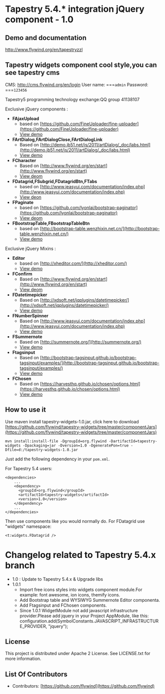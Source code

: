 # Tapestry 5.4.* integration jQuery component - 1.0

## Demo and documentation
http://www.flywind.org/en/tapestryzzl

## Tapestry widgets component cool style,you can see tapestry cms
CMS: http://cms.flywind.org/en/login
User name: ===`admin`
Password: ===`123456`


Tapestry5 programming technology exchange:QQ group 41138107

Exclusive jQuery components : 

- **FAjaxUpload** 
	- based on [https://github.com/FineUploader/fine-uploader](https://github.com/FineUploader/fine-uploader)	
	- [View demo](http://www.flywind.org/en/blogdetial/222)
- **FArtDialog,FArtDialogClose,FArtDialogLink**
	- Based on [http://demo.jb51.net/js/2011/artDialog/_doc/labs.html](http://demo.jb51.net/js/2011/artDialog/_doc/labs.html)
	- [View demo](http://www.flywind.org/en/blogdetial/224)
- **FCharacter**
	- Based on [http://www.flywind.org/en/start](http://www.flywind.org/en/start)
	- [View deom](http://www.flywind.org/en/blogdetial/221)
- **FDatagrid,FSubgrid,FDatagridBtn,FTabs**
	- based on [http://www.jeasyui.com/documentation/index.php](http://www.jeasyui.com/documentation/index.php)
	- [View deon](http://www.flywind.org/en/blogdetial/227)
- **FPaginate** 
	- based on [https://github.com/lyonlai/bootstrap-paginator](https://github.com/lyonlai/bootstrap-paginator)
	- [View deom](http://www.flywind.org/en/blogdetial/226)
- **FBootstrapTable,FBootstrapTableBtn** 
	- based on [http://bootstrap-table.wenzhixin.net.cn/](http://bootstrap-table.wenzhixin.net.cn/)
    - [View demo](http://www.flywind.org/en/blogdetial/238)

		
Exclusive jQuery Mixins :

- **Editor** 
	- based on [http://xheditor.com/](http://xheditor.com/)
	- [View demo](http://www.flywind.org/en/blogdetial/231)
- **FConfirm** 
	- Based on [http://www.flywind.org/en/start](http://www.flywind.org/en/start)
	- [View deom](http://www.flywind.org/en/blogdetial/228)
- **FDatetimepicker**
	- Based on [http://xdsoft.net/jqplugins/datetimepicker/](http://xdsoft.net/jqplugins/datetimepicker/)
	- [View demo](http://www.flywind.org/en/blogdetial/229)
- **FNumberSpinner**
	- Based on [http://www.jeasyui.com/documentation/index.php](http://www.jeasyui.com/documentation/index.php)
	- [View demo](http://www.flywind.org/en/blogdetial/243)
- **FSummernote**
	- Based on [http://summernote.org/](http://summernote.org/)
	- [View demo](http://www.flywind.org/en/blogdetial/243)
- **Ftagsinput**
	- Based on [http://bootstrap-tagsinput.github.io/bootstrap-tagsinput/examples/](http://bootstrap-tagsinput.github.io/bootstrap-tagsinput/examples/)
	- [View demo](http://www.flywind.org/en/blogdetial/241)
- **FChosen**
	- Based on [https://harvesthq.github.io/chosen/options.html](https://harvesthq.github.io/chosen/options.html)
	- [View demo](http://www.flywind.org/en/blogdetial/240)



## How to use it

Use maven install tapestry-widgets-1.0.jar, click here to download [https://github.com/flywind/tapestry-widgets/tree/master/componentJars](https://github.com/flywind/tapestry-widgets/tree/master/componentJars)

	mvn install:install-file -DgroupId=org.flywind -DartifactId=tapestry-widgets -Dpackaging=jar -Dversion=1.0 -DgeneratePon=true -Dfile=d:/tapestry-widgets-1.0.jar

Just  add the following dependency in your `pom.xml`.
	
For Tapestry 5.4 users:

	<dependencies>
		...
		<dependency>
		  <groupId>org.flywind</groupId>
		  <artifactId>tapestry-widgets</artifactId>
		  <version>1.0</version>
		</dependency>
		...
	</dependencies>

Then use components like you would normally do. For FDatagrid use "widgets" namespace:
 
	<t:widgets.FDatagrid />


# Changelog related to Tapestry 5.4.x branch
- 1.0 : Update to Tapestry 5.4.x & Upgrade libs
- 1.0.1
	- Import free icons styles into widgets component module.For example: font awesome, ion icons, themify icons.
	- Add Bootstrap table and WYSIWYG Summernote Editor componenta.
	- Add Ftagsinput and FChosen components.
	- Since 1.0.1 WidgetModule not add javascript infrastructure provider.Please add jquery in your Project AppModule, like this: configuration.add(SymbolConstants.JAVASCRIPT_INFRASTRUCTURE_PROVIDER, "jquery");



## License

This project is distributed under Apache 2 License. See LICENSE.txt for more information. 

## List Of Contributors
* Contributors: [https://github.com/flywind](https://github.com/flywind)
